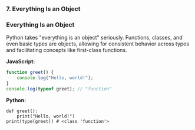 
### 7. Everything Is an Object

### Everything Is an Object
Python takes "everything is an object" seriously. Functions, classes, and even basic types are objects, allowing for consistent behavior across types and facilitating concepts like first-class functions.

**JavaScript:**
```javascript
function greet() {
    console.log("Hello, world!");
}
console.log(typeof greet); // "function"
```

**Python:**
```
def greet():
    print("Hello, world!")
print(type(greet)) # <class 'function'>
```